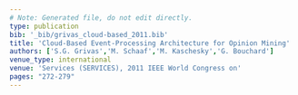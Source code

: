 ```yaml
---
# Note: Generated file, do not edit directly.
type: publication
bib: '_bib/grivas_cloud-based_2011.bib'
title: 'Cloud-Based Event-Processing Architecture for Opinion Mining'
authors: ['S.G. Grivas','M. Schaaf','M. Kaschesky','G. Bouchard']
venue_type: international
venue: 'Services (SERVICES), 2011 IEEE World Congress on'
pages: "272-279"
---
```

